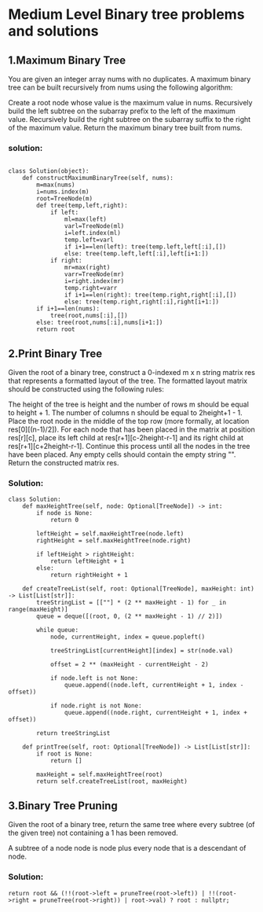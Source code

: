 # Medium Level Binary tree problems and solutions
## 1.Maximum Binary Tree

You are given an integer array nums with no duplicates. A maximum binary tree can be built recursively from nums using the following algorithm:

Create a root node whose value is the maximum value in nums.
Recursively build the left subtree on the subarray prefix to the left of the maximum value.
Recursively build the right subtree on the subarray suffix to the right of the maximum value.
Return the maximum binary tree built from nums.

### solution:
```

class Solution(object):
    def constructMaximumBinaryTree(self, nums):
        m=max(nums)
        i=nums.index(m)
        root=TreeNode(m)
        def tree(temp,left,right):
            if left:
                ml=max(left)
                varl=TreeNode(ml)
                i=left.index(ml)
                temp.left=varl
                if i+1==len(left): tree(temp.left,left[:i],[])
                else: tree(temp.left,left[:i],left[i+1:])
            if right:
                mr=max(right)
                varr=TreeNode(mr)
                i=right.index(mr)
                temp.right=varr
                if i+1==len(right): tree(temp.right,right[:i],[])
                else: tree(temp.right,right[:i],right[i+1:])
        if i+1==len(nums):
            tree(root,nums[:i],[])
        else: tree(root,nums[:i],nums[i+1:])
        return root
```

##  2.Print Binary Tree

Given the root of a binary tree, construct a 0-indexed m x n string matrix res that represents a formatted layout of the tree. The formatted layout matrix should be constructed using the following rules:

The height of the tree is height and the number of rows m should be equal to height + 1.
The number of columns n should be equal to 2height+1 - 1.
Place the root node in the middle of the top row (more formally, at location res[0][(n-1)/2]).
For each node that has been placed in the matrix at position res[r][c], place its left child at res[r+1][c-2height-r-1] and its right child at res[r+1][c+2height-r-1].
Continue this process until all the nodes in the tree have been placed.
Any empty cells should contain the empty string "".
Return the constructed matrix res.


### Solution:
```
class Solution:
    def maxHeightTree(self, node: Optional[TreeNode]) -> int:
        if node is None:
            return 0
        
        leftHeight = self.maxHeightTree(node.left)
        rightHeight = self.maxHeightTree(node.right)

        if leftHeight > rightHeight:
            return leftHeight + 1
        else:
            return rightHeight + 1
    
    def createTreeList(self, root: Optional[TreeNode], maxHeight: int) -> List[List[str]]:
        treeStringList = [[""] * (2 ** maxHeight - 1) for _ in range(maxHeight)]
        queue = deque([(root, 0, (2 ** maxHeight - 1) // 2)])

        while queue:
            node, currentHeight, index = queue.popleft()

            treeStringList[currentHeight][index] = str(node.val)

            offset = 2 ** (maxHeight - currentHeight - 2)

            if node.left is not None:
                queue.append((node.left, currentHeight + 1, index - offset))

            if node.right is not None:
                queue.append((node.right, currentHeight + 1, index + offset))
        
        return treeStringList
    
    def printTree(self, root: Optional[TreeNode]) -> List[List[str]]:
        if root is None:
            return []
        
        maxHeight = self.maxHeightTree(root)
        return self.createTreeList(root, maxHeight)
```

## 3.Binary Tree Pruning

Given the root of a binary tree, return the same tree where every subtree (of the given tree) not containing a 1 has been removed.

A subtree of a node node is node plus every node that is a descendant of node.

### Solution:
```
return root && (!!(root->left = pruneTree(root->left)) | !!(root->right = pruneTree(root->right)) | root->val) ? root : nullptr;
```
